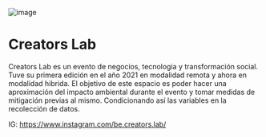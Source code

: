 ![image](https://user-images.githubusercontent.com/95239086/184507028-0910aa42-0197-4866-9a08-8cf731dee190.png)
# Creators Lab
Creators Lab es un evento de negocios, tecnologia y transformación social. Tuve su primera edición en el año 2021 en modalidad remota y ahora en modalidad hibrida.
El objetivo de este espacio es poder hacer una aproximación del impacto ambiental durante el evento y tomar medidas de mitigación previas al mismo. Condicionando así las variables en la recolección de datos.

IG: https://www.instagram.com/be.creators.lab/
